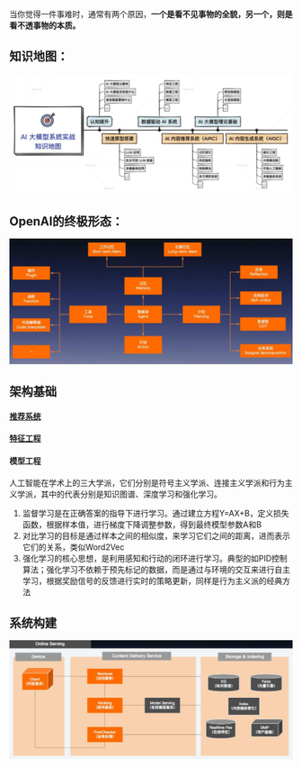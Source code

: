 当你觉得一件事难时，通常有两个原因，**一个是看不见事物的全貌，另一个，则是看不透事物的本质。**

## 知识地图：
![](attachments/20240309112155.jpg)
## OpenAI的终极形态：
![](attachments/20240309140712.jpg)
## 架构基础
#### [推荐系统](推荐系统.md)
#### [特征工程](特征工程.md)
#### 模型工程
人工智能在学术上的三大学派，它们分别是符号主义学派、连接主义学派和行为主义学派，其中的代表分别是知识图谱、深度学习和强化学习。
1. 监督学习是在正确答案的指导下进行学习。通过建立方程Y=AX+B，定义损失函数，根据样本值，进行梯度下降调整参数，得到最终模型参数A和B
2. 对比学习的目标是通过样本之间的相似度，来学习它们之间的距离，进而表示它们的关系，类似Word2Vec
3. 强化学习的核心思想，是利用感知和行动的闭环进行学习。典型的如PID控制算法；强化学习不依赖于预先标记的数据，而是通过与环境的交互来进行自主学习，根据奖励信号的反馈进行实时的策略更新，同样是行为主义派的经典方法

## 系统构建
![](attachments/20240321112219.jpg)
